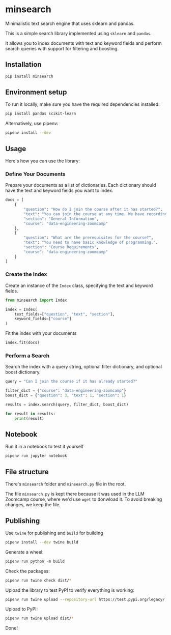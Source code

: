 # minsearch

Minimalistic text search engine that uses sklearn and pandas.

This is a simple search library implemented using `sklearn` and `pandas`.

It allows you to index documents with text and keyword fields and perform search queries with support for filtering and boosting.

## Installation 

```bash
pip install minsearch
```


## Environment setup

To run it locally, make sure you have the required dependencies installed:

```bash
pip install pandas scikit-learn
```

Alternatively, use pipenv:

```bash
pipenv install --dev
```

## Usage

Here's how you can use the library:


### Define Your Documents

Prepare your documents as a list of dictionaries. Each dictionary should have the text and keyword fields you want to index.

```python
docs = [
    {
        "question": "How do I join the course after it has started?",
        "text": "You can join the course at any time. We have recordings available.",
        "section": "General Information",
        "course": "data-engineering-zoomcamp"
    },
    {
        "question": "What are the prerequisites for the course?",
        "text": "You need to have basic knowledge of programming.",
        "section": "Course Requirements",
        "course": "data-engineering-zoomcamp"
    }
]
```

### Create the Index

Create an instance of the `Index` class, specifying the text and keyword fields.


```python
from minsearch import Index

index = Index(
    text_fields=["question", "text", "section"],
    keyword_fields=["course"]
)
```

Fit the index with your documents

```python
index.fit(docs)
```

### Perform a Search

Search the index with a query string, optional filter dictionary, and optional boost dictionary.

```python
query = "Can I join the course if it has already started?"

filter_dict = {"course": "data-engineering-zoomcamp"}
boost_dict = {"question": 3, "text": 1, "section": 1}

results = index.search(query, filter_dict, boost_dict)

for result in results:
    print(result)
```

## Notebook 

Run it in a notebook to test it yourself

```bash
pipenv run jupyter notebook
```

## File structure

There's `minsearch` folder and `minsearch.py` file in the root. 

The file `minsearch.py` is kept there because it was used in
the LLM Zoomcamp course, where we'd use `wget` to donwload it.
To avoid breaking changes, we keep the file.



## Publishing

Use `twine` for publishing and `build` for building

```bash
pipenv install --dev twine build
```

Generate a wheel:

```python
pipenv run python -m build
```

Check the packages:

```bash
pipenv run twine check dist/*
```

Upload the library to test PyPI to verify everything is working:

```bash
pipenv run twine upload --repository-url https://test.pypi.org/legacy/ dist/*
```

Upload to PyPI:

```bash
pipenv run twine upload dist/*
```



Done!